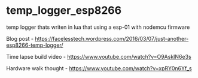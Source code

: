 # temp_logger_esp8266
temp logger thats writen in lua that using a esp-01 with nodemcu firmware

Blog post - https://facelesstech.wordpress.com/2016/03/07/just-another-esp8266-temp-logger/

Time lapse build video - https://www.youtube.com/watch?v=O9AskIN6e3s

Hardware walk thought - https://www.youtube.com/watch?v=xpRY0n6Yf_s
